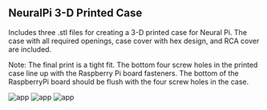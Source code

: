 ## NeuralPi 3-D Printed Case

Includes three .stl files for creating a 3-D printed case for Neural Pi. The case with all required openings, case cover with hex design, and RCA cover are included.

Note: The final print is a tight fit. The bottom four screw holes in the printed case line up with the Raspberry Pi board fasteners. The bottom of the RaspberryPi board should be flush with the four screw holes in the case.

![app](https://github.com/GuitarML/NeuralPi/blob/main/resources/3d_models.jpg)
![app](https://github.com/GuitarML/NeuralPi/blob/main/resources/npi_case_blue.jpg)
![app](https://github.com/GuitarML/NeuralPi/blob/main/resources/npi_case_grey.jpg)
